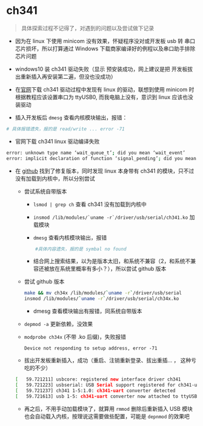 # ch341

> 具体探索过程不记得了，对遇到的问题以及尝试做下记录

* 因为在 linux 下使用 minicom 没有效果，怀疑程序没对或开发板 usb 转 串口芯片损坏，所以打算通过 Windows 下载商家编译好的例程以及串口助手排除芯片问题

* windows10 装 ch341 驱动失败（显示 预安装成功，网上建议是把 开发板拔出重新插入再安装第二遍，但没也没成功）

* 在[官网](http://www.wch.cn)下载 ch341 驱动过程中发现有 linux 的驱动，联想到使用 minicom 时根据教程应该设置串口为 ttyUSB0, 而我电脑上没有，意识到 linux 应该也没装驱动

* 插入开发板后 ```dmesg``` 查看内核模块输出，报错：

```bash
# 具体报错遗失，报的是 read/write ... error -71
```

* 官网下载 ch341 linux 驱动编译失败

```bash
error: unknown type name ‘wait_queue_t’; did you mean ‘wait_event’
error: implicit declaration of function ‘signal_pending’; did you mean ‘timer_pending’?
``` 

* 在 [github](https://github.com/juliagoda/CH341SER) 找到了修复版本，同时发现 linux 本身带有 ch341 的模块，只不过没有加载到内核中，所以分别尝试
    
    * 尝试系统自带版本
    
        * ```lsmod | grep ch``` 查看 ch341 没有加载到内核中
    
        * ```insmod /lib/modules/`uname -r`/driver/usb/serial/ch341.ko``` 加载模块
    
        * ```dmesg``` 查看内核模块输出，报错
    
        ```bash
            #具体内容遗失，报的是 symbal no found
        ```
  
        * 结合网上搜索结果，以为是版本太旧，和系统不兼容（2，和系统不兼容还被放在系统里概率有多小？），所以尝试 github 版本
    
    * 尝试 github 版本
    
         ```bash
        make && mv ch34x /lib/modules/`uname -r`/driver/usb/serial
        insmod /lib/modules/`uname -r`/driver/usb/serial/ch34x.ko
        ```

        * dmesg 查看模块输出有报错，同系统自带版本
    
    * ```depmod -a``` 更新依赖，没效果

    * ```modprobe ch34x``` (不带 .ko 后缀)，失败报错
    
        ```
        Device not responding to setup address, error -71
        ```
    
    * 拔出开发板重新插入，成功（重启、注销重新登录、拔出重插... ， 这种亏吃的不少）
    
    ```bash
    [   59.721211] usbcore: registered new interface driver ch341
    [   59.721223] usbserial: USB Serial support registered for ch341-uart
    [   59.721237] ch341 1-5:1.0: ch341-uart converter detected
    [   59.721613] usb 1-5: ch341-uart converter now attached to ttyUSB0
  ```
  
    * 再之后，不用手动加载模块了，就算用 ```rmmod``` 删除后重新插入 USB 模块也会自动载入内核，按理说这需要做些配置，可能是 ```depnmod``` 的效果吧